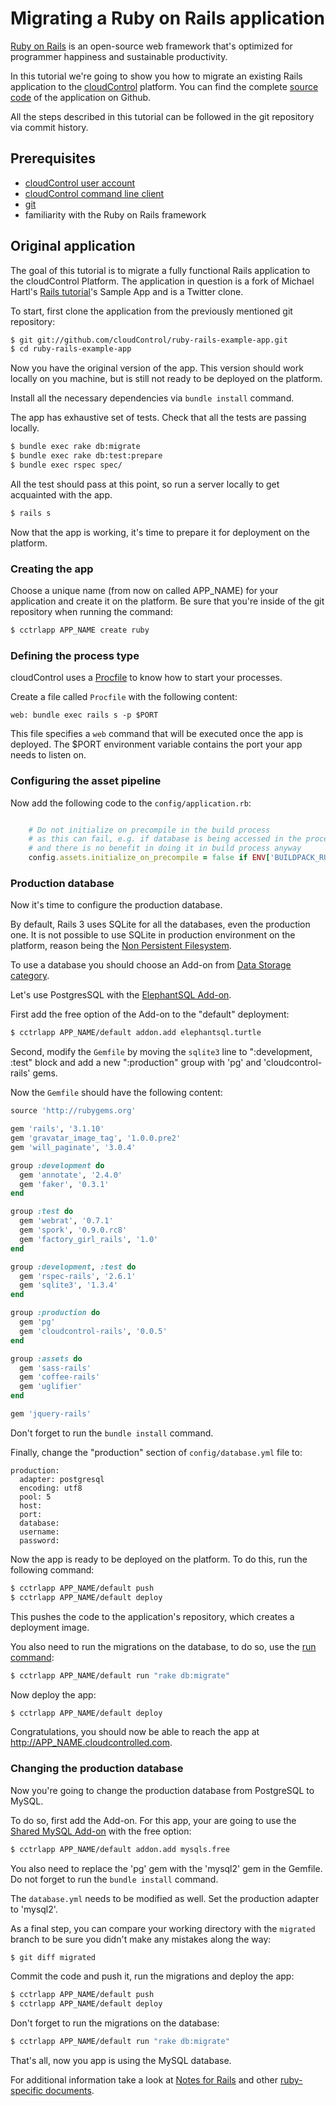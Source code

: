 # Migrating a Ruby on Rails application
[Ruby on Rails][rails] is an open-source web framework that's optimized for programmer happiness and sustainable productivity.

In this tutorial we're going to show you how to migrate an existing Rails
application to the [cloudControl] platform. You can find the complete
[source code][example-app] of the application on Github.

All the steps described in this tutorial can be followed in the git repository via commit history.


## Prerequisites
*   [cloudControl user account][cloudControl-doc-user]
*   [cloudControl command line client][cloudControl-doc-cmdline]
*   [git]
*   familiarity with the Ruby on Rails framework


## Original application

The goal of this tutorial is to migrate a fully functional Rails application to
the cloudControl Platform. The application in question is a fork of Michael Hartl's
[Rails tutorial]'s Sample App and is a Twitter clone.

To start, first clone the application from the previously mentioned git repository:
~~~bash
$ git git://github.com/cloudControl/ruby-rails-example-app.git
$ cd ruby-rails-example-app
~~~

Now you have the original version of the app. This version should work locally
on you machine, but is still not ready to be deployed on the platform.

Install all the necessary dependencies via `bundle install` command.

The app has exhaustive set of tests. Check that all the tests are
passing locally.

~~~bash
$ bundle exec rake db:migrate
$ bundle exec rake db:test:prepare
$ bundle exec rspec spec/
~~~

All the test should pass at this point, so run a server locally to get acquainted
with the app.
~~~bash
$ rails s
~~~

Now that the app is working, it's time to prepare it for deployment on the platform.

### Creating the app

Choose a unique name (from now on called APP_NAME) for your application and create
it on the platform. Be sure that you're inside of the git repository when
running the command:
~~~bash
$ cctrlapp APP_NAME create ruby
~~~

### Defining the process type

cloudControl uses a [Procfile] to know how to start your processes.

Create a file called `Procfile` with the following content:
~~~
web: bundle exec rails s -p $PORT
~~~

This file specifies a `web` command that will be executed once the app is
deployed. The $PORT environment variable contains the port your app needs to
listen on.


### Configuring the asset pipeline

Now add the following code to the `config/application.rb`:
~~~ruby

    # Do not initialize on precompile in the build process
    # as this can fail, e.g. if database is being accessed in the process
    # and there is no benefit in doing it in build process anyway
    config.assets.initialize_on_precompile = false if ENV['BUILDPACK_RUNNING']
~~~


### Production database
Now it's time to configure the production database.

By default, Rails 3 uses SQLite for all the databases, even the production one.
It is not possible to use SQLite in production environment on the platform,
reason being the [Non Persistent Filesystem][filesystem].

To use a database you should choose an Add-on from [Data Storage category][data-storage-addons].

Let's use PostgresSQL with the [ElephantSQL Add-on][postres-addon].

First add the free option of the Add-on to the "default" deployment:
~~~bash
$ cctrlapp APP_NAME/default addon.add elephantsql.turtle
~~~

Second, modify the `Gemfile` by moving the `sqlite3` line to ":development, :test" block
and add a new ":production" group with 'pg' and 'cloudcontrol-rails' gems.

Now the `Gemfile` should have the following content:
~~~ruby
source 'http://rubygems.org'

gem 'rails', '3.1.10'
gem 'gravatar_image_tag', '1.0.0.pre2'
gem 'will_paginate', '3.0.4'

group :development do
  gem 'annotate', '2.4.0'
  gem 'faker', '0.3.1'
end

group :test do
  gem 'webrat', '0.7.1'
  gem 'spork', '0.9.0.rc8'
  gem 'factory_girl_rails', '1.0'
end

group :development, :test do
  gem 'rspec-rails', '2.6.1'
  gem 'sqlite3', '1.3.4'
end

group :production do
  gem 'pg'
  gem 'cloudcontrol-rails', '0.0.5'
end

group :assets do
  gem 'sass-rails'
  gem 'coffee-rails'
  gem 'uglifier'
end

gem 'jquery-rails'
~~~
Don't forget to run the `bundle install` command.

Finally, change the "production" section of `config/database.yml` file to:
~~~
production:
  adapter: postgresql
  encoding: utf8
  pool: 5
  host:
  port:
  database:
  username:
  password:
~~~

Now the app is ready to be deployed on the platform.
To do this, run the following command:
~~~bash
$ cctrlapp APP_NAME/default push
$ cctrlapp APP_NAME/default deploy
~~~
This pushes the code to the application's repository, which creates a deployment image.

You also need to run the migrations on the database, to do so, use the [run command]:
~~~bash
$ cctrlapp APP_NAME/default run "rake db:migrate"
~~~


Now deploy the app:
~~~bash
$ cctrlapp APP_NAME/default deploy
~~~

Congratulations, you should now be able to reach the app at http://APP_NAME.cloudcontrolled.com.


### Changing the production database

Now you're going to change the production database from PostgreSQL to MySQL.

To do so, first add the Add-on. For this app, your are going to use the
[Shared MySQL Add-on][mysqls] with the free option:
~~~bash
$ cctrlapp APP_NAME/default addon.add mysqls.free
~~~

You also need to replace the 'pg' gem with the 'mysql2' gem in the Gemfile.
Do not forget to run the `bundle install` command.

The `database.yml` needs to be modified as well. Set the production adapter to
'mysql2'.

As a final step, you can compare your working directory with the `migrated` branch
to be sure you didn't make any mistakes along the way:
~~~bash
$ git diff migrated
~~~

Commit the code and push it, run the migrations and deploy the app:
~~~bash
$ cctrlapp APP_NAME/default push
$ cctrlapp APP_NAME/default deploy
~~~

Don't forget to run the migrations on the database:
~~~bash
$ cctrlapp APP_NAME/default run "rake db:migrate"
~~~

That's all, now you app is using the MySQL database.


For additional information take a look at [Notes for Rails][rails-notes] and
other [ruby-specific documents][ruby-guides].


[rails]: http://rubyonrails.org/
[cloudControl]: http://www.cloudcontrol.com
[cloudControl-doc-user]: https://www.cloudcontrol.com/dev-center/Platform%20Documentation#user-accounts
[cloudControl-doc-cmdline]: https://www.cloudcontrol.com/dev-center/Platform%20Documentation#command-line-client-web-console-and-api
[ruby buildpack]: https://github.com/cloudControl/buildpack-ruby
[procfile]: https://www.cloudcontrol.com/dev-center/Platform%20Documentation#buildpacks-and-the-procfile
[git]: https://help.github.com/articles/set-up-git
[bundler]: http://gembundler.com/
[filesystem]: https://www.cloudcontrol.com/dev-center/Platform%20Documentation#non-persistent-filesystem
[data-storage-addons]: https://www.cloudcontrol.com/dev-center/Add-on%20Documentation/Data%20Storage/
[mysqls]: https://www.cloudcontrol.com/dev-center/Add-on%20Documentation/Data%20Storage/MySQLs
[gem itself]: http://rubygems.org/gems/cloudcontrol-rails
[database-conf]: https://www.cloudcontrol.com/dev-center/Guides/Ruby/Read%20configuration#adding-relational-databases
[example-app]: https://github.com/cloudControl/ruby-rails-example-app
[rails-notes]: https://www.cloudcontrol.com/dev-center/Guides/Ruby/Notes%20-%20Rails
[Rails tutorial]: http://ruby.railstutorial.org/
[postres-addon]: https://www.cloudcontrol.com/dev-center/Add-on%20Documentation/Data%20Storage/ElephantSQL
[ruby-guides]: https://www.cloudcontrol.com/dev-center/Guides/Ruby
[run command]: https://www.cloudcontrol.com/dev-center/Guides/Ruby/SSH%20session
